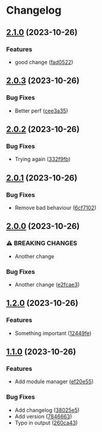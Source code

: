 # Changelog

## [2.1.0](https://github.com/d3chapma/release-please-test/compare/module_manager-v2.0.3...module_manager-v2.1.0) (2023-10-26)


### Features

* good change ([fad0522](https://github.com/d3chapma/release-please-test/commit/fad05222e36a09dd7849334ecf5c2636d754d82f))

## [2.0.3](https://github.com/d3chapma/release-please-test/compare/module_manager-v2.0.2...module_manager-v2.0.3) (2023-10-26)


### Bug Fixes

* Better perf ([cee3a35](https://github.com/d3chapma/release-please-test/commit/cee3a35ab815035fa938989dce177ebaed449062))

## [2.0.2](https://github.com/d3chapma/release-please-test/compare/module_manager-v2.0.1...module_manager-v2.0.2) (2023-10-26)


### Bug Fixes

* Trying again ([332f9fb](https://github.com/d3chapma/release-please-test/commit/332f9fb9260d51a3676edbfd702dd267f8382c02))

## [2.0.1](https://github.com/d3chapma/release-please-test/compare/module_manager-v2.0.0...module_manager-v2.0.1) (2023-10-26)


### Bug Fixes

* Remove bad behaviour ([6cf7102](https://github.com/d3chapma/release-please-test/commit/6cf71021fa9bdd045f28e76142b295d2007688bc))

## [2.0.0](https://github.com/d3chapma/release-please-test/compare/module_manager-v1.2.0...module_manager-v2.0.0) (2023-10-26)


### ⚠ BREAKING CHANGES

* Another change

### Bug Fixes

* Another change ([e2fcae3](https://github.com/d3chapma/release-please-test/commit/e2fcae355b2b1fa960942af8d766717348561946))

## [1.2.0](https://github.com/d3chapma/release-please-test/compare/module_manager-v1.1.0...module_manager-v1.2.0) (2023-10-26)


### Features

* Something important ([12449fe](https://github.com/d3chapma/release-please-test/commit/12449fe91033395dd2164baa5f9407e42df7c74c))

## [1.1.0](https://github.com/d3chapma/release-please-test/compare/module_manager-v1.0.0...module_manager-v1.1.0) (2023-10-26)


### Features

* Add module manager ([ef20e55](https://github.com/d3chapma/release-please-test/commit/ef20e55108819344ea29712f3b27df8ec752a12a))


### Bug Fixes

* Add changelog ([38025e5](https://github.com/d3chapma/release-please-test/commit/38025e58d1a0416134aeb979d55b30efd40b6cd6))
* Add version ([7846663](https://github.com/d3chapma/release-please-test/commit/784666391924229c926451dc30daad054c751ddd))
* Typo in output ([260ca43](https://github.com/d3chapma/release-please-test/commit/260ca43c575448a71d424d16895bf5914cac423c))
